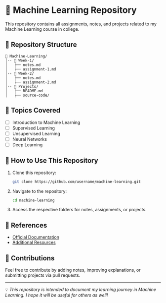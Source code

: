 # 🤖 Machine Learning Repository

This repository contains all assignments, notes, and projects related to my Machine Learning course in college.

## 📂 Repository Structure
```
📁 Machine-Learning/
│-- 📁 Week-1/
│   ├── notes.md
│   ├── assignment-1.md
│-- 📁 Week-2/
│   ├── notes.md
│   ├── assignment-2.md
│-- 📁 Projects/
│   ├── README.md
│   ├── source-code/
```

## 📌 Topics Covered
- [ ] Introduction to Machine Learning
- [ ] Supervised Learning
- [ ] Unsupervised Learning
- [ ] Neural Networks
- [ ] Deep Learning

## 🚀 How to Use This Repository
1. Clone this repository:
   ```bash
   git clone https://github.com/username/machine-learning.git
   ```
2. Navigate to the repository:
   ```bash
   cd machine-learning
   ```
3. Access the respective folders for notes, assignments, or projects.

## 🔗 References
- [Official Documentation](https://example.com)
- [Additional Resources](https://example.com)

## 🤝 Contributions
Feel free to contribute by adding notes, improving explanations, or submitting projects via pull requests.

---
💡 *This repository is intended to document my learning journey in Machine Learning. I hope it will be useful for others as well!*
